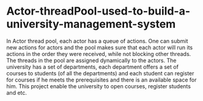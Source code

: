 # Actor-threadPool-used-to-build-a-university-management-system
In Actor thread pool, each actor has a queue of actions. One can submit new actions for actors and the pool makes sure that each actor will run its actions in the order they were received, while not blocking other threads. The threads in the pool are assigned dynamically to the actors.
The university has a set of departments, each department offers a set of courses to students
(of all the departments) and each student can register for courses if he meets the prerequisites and there is
an available space for him.
This project enable the university to open courses, register students and etc.  

